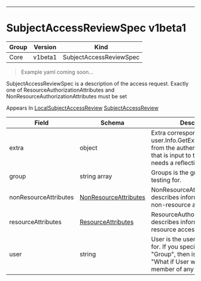 

-----------
# SubjectAccessReviewSpec v1beta1

Group        | Version     | Kind
------------ | ---------- | -----------
Core | v1beta1 | SubjectAccessReviewSpec







> Example yaml coming soon...


SubjectAccessReviewSpec is a description of the access request.  Exactly one of ResourceAuthorizationAttributes and NonResourceAuthorizationAttributes must be set

<aside class="notice">
Appears In <a href="#localsubjectaccessreview-v1beta1">LocalSubjectAccessReview</a> <a href="#subjectaccessreview-v1beta1">SubjectAccessReview</a> </aside>

Field        | Schema     | Description
------------ | ---------- | -----------
extra | object | Extra corresponds to the user.Info.GetExtra() method from the authenticator.  Since that is input to the authorizer it needs a reflection here.
group | string array | Groups is the groups you're testing for.
nonResourceAttributes | [NonResourceAttributes](#nonresourceattributes-v1beta1) | NonResourceAttributes describes information for a non-resource access request
resourceAttributes | [ResourceAttributes](#resourceattributes-v1beta1) | ResourceAuthorizationAttributes describes information for a resource access request
user | string | User is the user you're testing for. If you specify "User" but not "Group", then is it interpreted as "What if User were not a member of any groups






